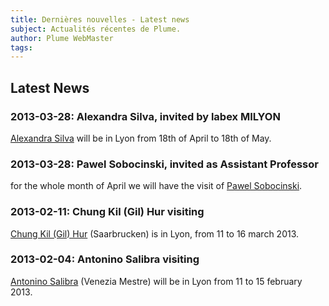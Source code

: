 ```yaml
---
title: Dernières nouvelles - Latest news
subject: Actualités récentes de Plume.
author: Plume WebMaster
tags: 
---
```


## Latest News

### 2013-03-28: Alexandra Silva, invited by labex MILYON

[Alexandra Silva][] will be in Lyon from 18th of April to 18th of May.

### 2013-03-28: Pawel Sobocinski, invited as Assistant Professor

for the whole month of April we will have the visit of [Pawel Sobocinski][].

### 2013-02-11: Chung Kil (Gil) Hur visiting

[Chung Kil (Gil) Hur][] (Saarbrucken) is in Lyon, from 11 to 16 march 2013.

### 2013-02-04: Antonino Salibra visiting

[Antonino Salibra][] (Venezia Mestre) will be in Lyon from 11 to 15 february 2013.

[Alexandra Silva]: http://alexandrasilva.org/ (Alexandra Silva)
[Pawel Sobocinski]: http://users.ecs.soton.ac.uk/ps/ (Pawel Sobocinski)
[Chung Kil (Gil) Hur]: http://research.microsoft.com/en-us/people/gil/ "Chung Kil (Gil) Hur"
[Antonino Salibra]: http://www.dsi.unive.it/~salibra/ (Antonino Salibra)
